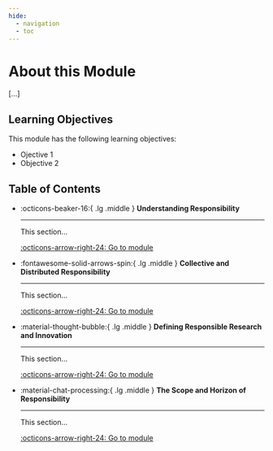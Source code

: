 ```yaml
---
hide:
  - navigation
  - toc
---
```


# About this Module

<!-- This page should list learning objectives for this module and provide a summary. -->

[...]

<!-- please draft a summary of the module or copy/paste from the pre-existing HackMD file -->

## Learning Objectives

This module has the following learning objectives:

- Ojective 1
- Objective 2

## Table of Contents

<div class="grid cards" markdown>

-   :octicons-beaker-16:{ .lg .middle } __Understanding Responsibility__

    ---

    This section...

    [:octicons-arrow-right-24: Go to module](rri-100-1.md)

-   :fontawesome-solid-arrows-spin:{ .lg .middle } __Collective and Distributed Responsibility__

    ---

    This section...

    [:octicons-arrow-right-24: Go to module](rri-100-2.md)

-   :material-thought-bubble:{ .lg .middle } __Defining Responsible Research and Innovation__

    ---

    This section...

    [:octicons-arrow-right-24: Go to module](rri-100-3.md)

-   :material-chat-processing:{ .lg .middle } __The Scope and Horizon of Responsibility__

    ---

    This section...

    [:octicons-arrow-right-24: Go to module](rri-100-4.md)

</div>
